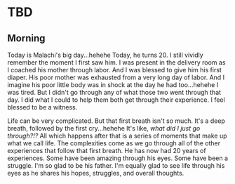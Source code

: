 # TBD

## Morning

Today is Malachi's big day...hehehe Today, he turns 20. I still vividly remember the moment I first saw him. I was present in the delivery room as I coached his mother through labor. And I was blessed to give him his first diaper. His poor mother was exhausted from a very long day of labor. And I imagine his poor little body was in shock at the day he had too...hehehe I was tired. But I didn't go through any of what those two went through that day. I did what I could to help them both get through their experience. I feel blessed to be a witness.

Life can be very complicated. But that first breath isn't so much. It's a deep breath, followed by the first cry...hehehe It's like, *what did I just go through?!?* All which happens after that is a series of moments that make up what we call life. The complexities come as we go through all of the other experiences that follow that first breath. He has now had 20 years of experiences. Some have been amazing through his eyes. Some have been a struggle. I'm so glad to be his father. I'm equally glad to see life through his eyes as he shares his hopes, struggles, and overall thoughts.

